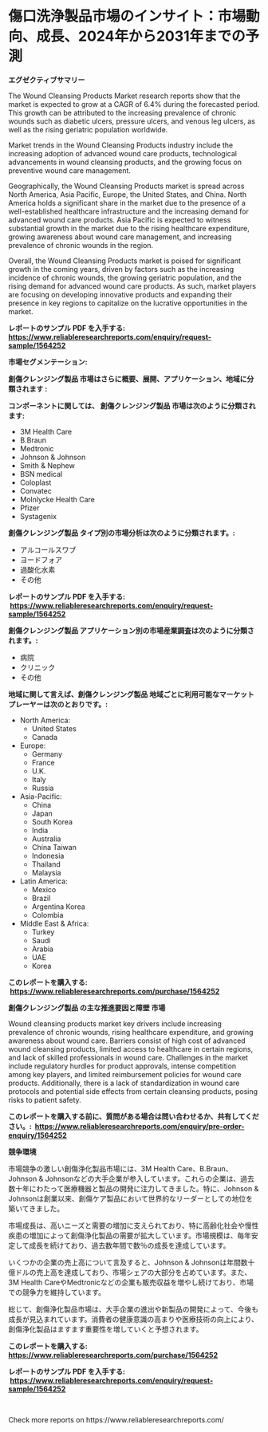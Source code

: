 <p><h1>傷口洗浄製品市場のインサイト：市場動向、成長、2024年から2031年までの予測</h1></p><p><strong>エグゼクティブサマリー</strong></p>
<p><p>The Wound Cleansing Products Market research reports show that the market is expected to grow at a CAGR of 6.4% during the forecasted period. This growth can be attributed to the increasing prevalence of chronic wounds such as diabetic ulcers, pressure ulcers, and venous leg ulcers, as well as the rising geriatric population worldwide.</p><p>Market trends in the Wound Cleansing Products industry include the increasing adoption of advanced wound care products, technological advancements in wound cleansing products, and the growing focus on preventive wound care management.</p><p>Geographically, the Wound Cleansing Products market is spread across North America, Asia Pacific, Europe, the United States, and China. North America holds a significant share in the market due to the presence of a well-established healthcare infrastructure and the increasing demand for advanced wound care products. Asia Pacific is expected to witness substantial growth in the market due to the rising healthcare expenditure, growing awareness about wound care management, and increasing prevalence of chronic wounds in the region.</p><p>Overall, the Wound Cleansing Products market is poised for significant growth in the coming years, driven by factors such as the increasing incidence of chronic wounds, the growing geriatric population, and the rising demand for advanced wound care products. As such, market players are focusing on developing innovative products and expanding their presence in key regions to capitalize on the lucrative opportunities in the market.</p></p>
<p><strong>レポートのサンプル PDF を入手する: <a href="https://www.reliableresearchreports.com/enquiry/request-sample/1564252">https://www.reliableresearchreports.com/enquiry/request-sample/1564252</a></strong></p>
<p><strong>市場セグメンテーション:</strong></p>
<p><strong> 創傷クレンジング製品 市場はさらに概要、展開、アプリケーション、地域に分類されます :</strong></p>
<p><strong>コンポーネントに関しては、 創傷クレンジング製品 市場は次のように分類されます: &nbsp;</strong></p>
<p><ul><li>3M Health Care</li><li>B.Braun</li><li>Medtronic</li><li>Johnson & Johnson</li><li>Smith & Nephew</li><li>BSN medical</li><li>Coloplast</li><li>Convatec</li><li>Molnlycke Health Care</li><li>Pfizer</li><li>Systagenix</li></ul></p>
<p><strong> 創傷クレンジング製品 タイプ別の市場分析は次のように分類されます。:</strong></p>
<p><ul><li>アルコールスワブ</li><li>ヨードフォア</li><li>過酸化水素</li><li>その他</li></ul></p>
<p><strong>レポートのサンプル PDF を入手する: &nbsp;<a href="https://www.reliableresearchreports.com/enquiry/request-sample/1564252">https://www.reliableresearchreports.com/enquiry/request-sample/1564252</a></strong></p>
<p><strong> 創傷クレンジング製品 アプリケーション別の市場産業調査は次のように分類されます。:</strong></p>
<p><ul><li>病院</li><li>クリニック</li><li>その他</li></ul></p>
<p><strong>地域に関して言えば、創傷クレンジング製品 地域ごとに利用可能なマーケットプレーヤーは次のとおりです。:</strong></p>
<p><ul>
    <li>
        North America:
        <ul>
            <li>United States</li>
            <li>Canada</li>
        </ul>
    </li>
    <li>
        Europe:
        <ul>
            <li>Germany</li>
            <li>France</li>
            <li>U.K.</li>
            <li>Italy</li>
            <li>Russia</li>
        </ul>
    </li>
    <li>
        Asia-Pacific:
        <ul>
            <li>China</li>
            <li>Japan</li>
            <li>South Korea</li>
            <li>India</li>
            <li>Australia</li>
            <li>China Taiwan</li>
            <li>Indonesia</li>
            <li>Thailand</li>
            <li>Malaysia</li>
        </ul>
    </li>
    <li>
        Latin America:
        <ul>
            <li>Mexico</li>
            <li>Brazil</li>
            <li>Argentina Korea</li>
            <li>Colombia</li>
        </ul>
    </li>
    <li>
        Middle East & Africa:
        <ul>
            <li>Turkey</li>
            <li>Saudi</li>
            <li>Arabia</li>
            <li>UAE</li>
            <li>Korea</li>
        </ul>
    </li>
    </ul></p>
<p><strong>このレポートを購入する: &nbsp;<a href="https://www.reliableresearchreports.com/purchase/1564252">https://www.reliableresearchreports.com/purchase/1564252</a></strong></p>
<p><strong>創傷クレンジング製品 の主な推進要因と障壁 市場</strong></p>
<p><p>Wound cleansing products market key drivers include increasing prevalence of chronic wounds, rising healthcare expenditure, and growing awareness about wound care. Barriers consist of high cost of advanced wound cleansing products, limited access to healthcare in certain regions, and lack of skilled professionals in wound care. Challenges in the market include regulatory hurdles for product approvals, intense competition among key players, and limited reimbursement policies for wound care products. Additionally, there is a lack of standardization in wound care protocols and potential side effects from certain cleansing products, posing risks to patient safety.</p></p>
<p><strong>このレポートを購入する前に、質問がある場合は問い合わせるか、共有してください。:&nbsp; <a href="https://www.reliableresearchreports.com/enquiry/pre-order-enquiry/1564252">https://www.reliableresearchreports.com/enquiry/pre-order-enquiry/1564252</a></strong></p>
<p><strong>競争環境</strong></p>
<p><p>市場競争の激しい創傷浄化製品市場には、3M Health Care、B.Braun、Johnson & Johnsonなどの大手企業が参入しています。これらの企業は、過去数十年にわたって医療機器と製品の開発に注力してきました。特に、Johnson & Johnsonは創業以来、創傷ケア製品において世界的なリーダーとしての地位を築いてきました。</p><p>市場成長は、高いニーズと需要の増加に支えられており、特に高齢化社会や慢性疾患の増加によって創傷浄化製品の需要が拡大しています。市場規模は、毎年安定して成長を続けており、過去数年間で数％の成長を達成しています。</p><p>いくつかの企業の売上高について言及すると、Johnson & Johnsonは年間数十億ドルの売上高を達成しており、市場シェアの大部分を占めています。また、3M Health CareやMedtronicなどの企業も販売収益を増やし続けており、市場での競争力を維持しています。</p><p>総じて、創傷浄化製品市場は、大手企業の進出や新製品の開発によって、今後も成長が見込まれています。消費者の健康意識の高まりや医療技術の向上により、創傷浄化製品はますます重要性を増していくと予想されます。</p></p>
<p><strong>このレポートを購入する: &nbsp; <a href="https://www.reliableresearchreports.com/purchase/1564252">https://www.reliableresearchreports.com/purchase/1564252</a></strong></p>
<p><strong>レポートのサンプル PDF を入手する: &nbsp;<a href="https://www.reliableresearchreports.com/enquiry/request-sample/1564252">https://www.reliableresearchreports.com/enquiry/request-sample/1564252</a></strong><strong></strong></p>
<p>&nbsp;</p>
<p>Check more reports on https://www.reliableresearchreports.com/</p>